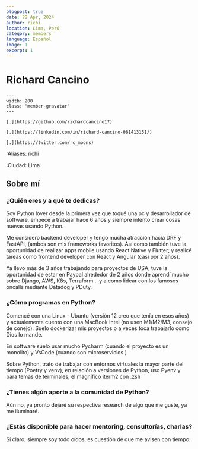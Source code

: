 ```yaml
---
blogpost: true
date: 22 Apr, 2024
author: richi
location: Lima, Perú
category: members
language: Español
image: 1
excerpt: 1
---
```


# Richard Cancino

```{gravatar} richard.cancinov@gmail.com
---
width: 200
class: "member-gravatar"
---
```

```{rst-class} i-icon social-media github
[.](https://github.com/richardcancino17)
```
```{rst-class} i-icon social-media linkedin
[.](https://linkedin.com/in/richard-cancino-061413151/)
```
```{rst-class} i-icon social-media x-twitter
[.](https://twitter.com/rc_moons)
```

:Aliases: richi

:Ciudad: Lima

## Sobre mí

### ¿Quién eres y a qué te dedicas?

Soy Python lover desde la primera vez que toqué una pc y desarrollador de software,
empecé a trabajar hace 6 años y siempre intento crear cosas nuevas usando Python.

Me considero backend developer y tengo mucha atracción hacia DRF y FastAPI, (ambos
son mis frameworks favoritos). Así como también tuve la oportunidad de realizar
apps mobile usando React Native y Flutter; y realicé tareas como frontend developer
con React y Angular (casi por 2 años).

Ya llevo más de 3 años trabajando para proyectos de USA, tuve la oportunidad de
estar en Paypal alrededor de 2 años donde aprendí mucho sobre Django, AWS, K8s,
Terraform... y a como lidear con los famosos oncalls mediante Datadog y PDuty.


### ¿Cómo programas en Python?

Comencé con una Linux - Ubuntu (versión 12 creo que tenía en esos años) y actualemente
cuento con una MacBook Intel (no usen M1/M2/M3, consejo de conejo). Suelo dockerizar
mis proyectos o a veces toca trabajarlo como Dios lo mande.

En software suelo usar mucho Pycharm (cuando el proyecto es un monolito) y VsCode
(cuando son microservicios.)

Sobre Python, trato de trabajar con entornos virtuales la mayor parte del tiempo
(Poetry y venv), en relación a versiones de Python, uso Pyenv y para temas de
terminales, el magnífico iterm2 con .zsh

### ¿Tienes algún aporte a la comunidad de Python?

Aún no, ya pronto dejaré su respectiva research de algo que me guste, ya me
iluminaré.

### ¿Estás disponible para hacer mentoring, consultorías, charlas?

Sí claro, siempre soy todo oídos, es cuestión de que me avisen con tiempo.
